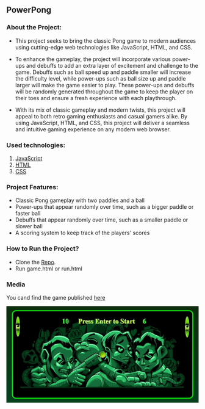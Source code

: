 ## PowerPong

### About the Project:

- This project seeks to bring the classic Pong game to modern audiences using cutting-edge web technologies like JavaScript, HTML, and CSS.

- To enhance the gameplay, the project will incorporate various power-ups and debuffs to add an extra layer of excitement and challenge to the game. Debuffs such as ball speed up and paddle smaller will increase the difficulty level, while power-ups such as ball size up and paddle larger will make the game easier to play. These power-ups and debuffs will be randomly generated throughout the game to keep the player on their toes and ensure a fresh experience with each playthrough.

- With its mix of classic gameplay and modern twists, this project will appeal to both retro gaming enthusiasts and casual gamers alike. By using JavaScript, HTML, and CSS, this project will deliver a seamless and intuitive gaming experience on any modern web browser.

### Used technologies:
1. [JavaScript](https://en.wikipedia.org/wiki/JavaScript)
2. [HTML](https://en.wikipedia.org/wiki/HTML)
3. [CSS](https://en.wikipedia.org/wiki/CSS)

### Project Features:
- Classic Pong gameplay with two paddles and a ball
- Power-ups that appear randomly over time, such as a bigger paddle or faster ball
- Debuffs that appear randomly over time, such as a smaller paddle or slower ball
- A scoring system to keep track of the players' scores

### How to Run the Project?
- Clone the [Repo](https://github.com/CodecoolGlobal/freestyle-javascript-game.git).
- Run game.html or run.html

### Media
You cand find the game published [here](https://thenia13.itch.io/powerpong)

![printScreen](printScreen.jpg)
